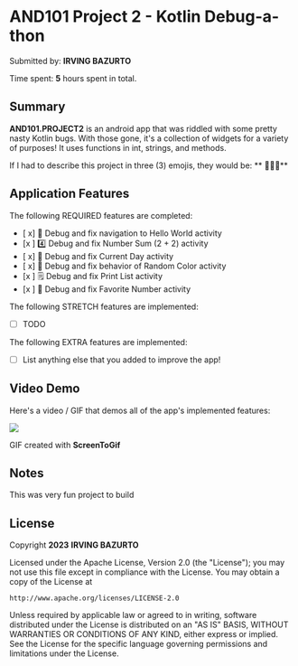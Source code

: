 
# AND101 Project 2 - Kotlin Debug-a-thon

Submitted by: **IRVING BAZURTO**

Time spent: **5** hours spent in total.

## Summary

**AND101.PROJECT2** is an android app that was riddled with some pretty nasty Kotlin bugs.  With those gone, it's a collection of widgets for a variety of purposes!  It uses functions in int, strings, and methods. 

If I had to describe this project in three (3) emojis, they would be: ** 📱🔵🎨**

## Application Features


The following REQUIRED features are completed:

- [ x] 👋 Debug and fix navigation to Hello World activity
- [x ] 4️⃣ Debug and fix Number Sum (2 + 2) activity
- [ x] 📅 Debug and fix Current Day activity 
- [ x] 🌈 Debug and fix behavior of Random Color activity
- [x ] 🗒️ Debug and fix Print List activity
- [x ] 💯 Debug and fix Favorite Number activity

The following STRETCH features are implemented:

- [ ] TODO

The following EXTRA features are implemented:

- [ ] List anything else that you added to improve the app!

## Video Demo

Here's a video / GIF that demos all of the app's implemented features:

<img src=' https://imgur.com/gallery/e1DEhK6 ' />

GIF created with **ScreenToGif**

<!-- Recommended tools:
- [Kap](https://getkap.co/) for macOS
- [ScreenToGif](https://www.screentogif.com/) for Windows
- [peek](https://github.com/phw/peek) for Linux. -->

## Notes

This was very fun project to build

## License

Copyright **2023** **IRVING BAZURTO**

Licensed under the Apache License, Version 2.0 (the "License");
you may not use this file except in compliance with the License.
You may obtain a copy of the License at

    http://www.apache.org/licenses/LICENSE-2.0

Unless required by applicable law or agreed to in writing, software
distributed under the License is distributed on an "AS IS" BASIS,
WITHOUT WARRANTIES OR CONDITIONS OF ANY KIND, either express or implied.
See the License for the specific language governing permissions and
limitations under the License.
